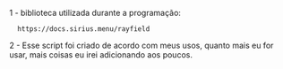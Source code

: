 1 - biblioteca utilizada durante a programação: 

      https://docs.sirius.menu/rayfield

2 - Esse script foi criado de acordo com meus usos, quanto mais eu for usar, mais coisas eu irei adicionando aos poucos.

